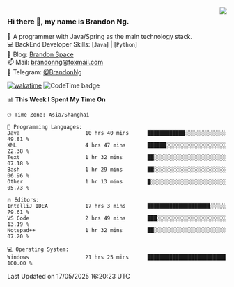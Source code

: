 <img  align="right" src="https://github-readme-stats-brandon0824.vercel.app/api/top-langs/?username=brandon0824&layout=compact">

### Hi there 👋, my name is Brandon Ng.

🌱 A programmer with Java/Spring as the main technology stack.  
💻 BackEnd Developer Skills: [`Java`] | [`Python`]  
📝 Blog: [Brandon Space](https://blog.brandonng.cc)  
📫 Mail: brandonng@foxmail.com  
📰 Telegram: [@BrandonNg](https://t.me/BrandonNg24)  

[![wakatime](https://wakatime.com/badge/user/940cafbf-f9d5-4b24-9a07-19bb072f52bb.svg)](https://wakatime.com/@940cafbf-f9d5-4b24-9a07-19bb072f52bb)
![CodeTime badge](https://img.shields.io/endpoint?style=flat-square&url=https%3A%2F%2Fapi.codetime.dev%2Fshield%3Fid%3D128%26project%3D%26in%3D604800000)

<!--START_SECTION:waka-->
📊 **This Week I Spent My Time On** 

```text
🕑︎ Time Zone: Asia/Shanghai

💬 Programming Languages: 
Java                     10 hrs 40 mins      ████████████░░░░░░░░░░░░░   49.81 % 
XML                      4 hrs 47 mins       ██████░░░░░░░░░░░░░░░░░░░   22.38 % 
Text                     1 hr 32 mins        ██░░░░░░░░░░░░░░░░░░░░░░░   07.18 % 
Bash                     1 hr 29 mins        ██░░░░░░░░░░░░░░░░░░░░░░░   06.96 % 
Other                    1 hr 13 mins        █░░░░░░░░░░░░░░░░░░░░░░░░   05.73 % 

🔥 Editors: 
IntelliJ IDEA            17 hrs 3 mins       ████████████████████░░░░░   79.61 % 
VS Code                  2 hrs 49 mins       ███░░░░░░░░░░░░░░░░░░░░░░   13.19 % 
Notepad++                1 hr 32 mins        ██░░░░░░░░░░░░░░░░░░░░░░░   07.20 % 

💻 Operating System: 
Windows                  21 hrs 25 mins      █████████████████████████   100.00 % 
```


 Last Updated on 17/05/2025 16:20:23 UTC
<!--END_SECTION:waka-->
